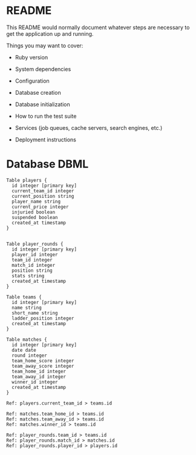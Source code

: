 # README

This README would normally document whatever steps are necessary to get the
application up and running.

Things you may want to cover:

* Ruby version

* System dependencies

* Configuration

* Database creation

* Database initialization

* How to run the test suite

* Services (job queues, cache servers, search engines, etc.)

* Deployment instructions

# Database DBML
``````
Table players {
  id integer [primary key]
  current_team_id integer
  current_position string
  player_name string
  current_price integer
  injuried boolean
  suspended boolean
  created_at timestamp 
}


Table player_rounds {
  id integer [primary key]
  player_id integer
  team_id integer
  match_id integer
  position string
  stats string
  created_at timestamp 
}

Table teams {
  id integer [primary key]
  name string
  short_name string
  ladder_position integer
  created_at timestamp
}

Table matches {
  id integer [primary key]
  date date
  round integer
  team_home_score integer
  team_away_score integer
  team_home_id integer
  team_away_id integer
  winner_id integer
  created_at timestamp
}

Ref: players.current_team_id > teams.id

Ref: matches.team_home_id > teams.id
Ref: matches.team_away_id > teams.id
Ref: matches.winner_id > teams.id

Ref: player_rounds.team_id > teams.id
Ref: player_rounds.match_id > matches.id
Ref: player_rounds.player_id > players.id

``````
